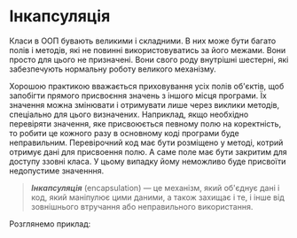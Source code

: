 # Інкапсуляція

Класи в ООП бувають великими і складними. 
В них може бути багато полів і методів, які не повинні використовуватись за його межами. 
Вони просто для цього не призначені. 
Вони свого роду внутрішні шестерні, які забезпечують нормальну роботу великого механізму. 

Хорошою практикою вважається приховування усіх полів об'єктів, 
щоб запобігти прямого присвоєння значень з іншого місця програми. 
Їх значення можна змінювати і отримувати лише через виклики методів, спеціально для цього визначених. 
Наприклад, якщо необхідно перевіряти значення, яке присвоюється певному полю на коректність, 
то робити це кожного разу в основному коді програми буде неправильним. 
Перевірочний код має бути розміщено у методі, котрий отримує дані для присвоення полю. 
А саме поле має бути закритим для доступу ззовні класа. 
У цьому випадку йому неможливо буде присвоїти недопустиме значенння. 

> ***Інкапсуляція*** (encapsulation) — це механізм, який об'єднує дані і код, який маніпулює цими даними, а також захищає і те, і інше від зовнішнього втручання або неправильного використання.

Розглянемо приклад:

<!---
	:::python
	>>> class Person:
	...     def __init__(self, age):
	...             self.age = age
	...
	>>> p = Person(age=-35)
	>>> p.age
	-35
	>>> p.age = '35'
	>>> p.age
	'35'
	>>>
	
Поле `age` класа `Person` — це вік людини. 
У вищенаведеному прикладі ми двічі присвоїли некоректне значення цьому полю: 
при створенні об'єкта через конструктор та вказавши значення поля "напряму". 
Варто було б зробити дві речі: 

- в ініціалізаторі перевіряти значення на коректність
- заборонити зміну поля у об'єкта або ж перевіряти дані на коректність при зміні поля

-->
